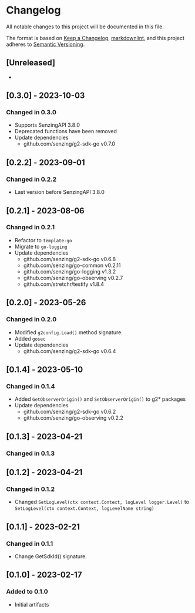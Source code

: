 # Changelog

All notable changes to this project will be documented in this file.

The format is based on [Keep a Changelog](https://keepachangelog.com/en/1.0.0/),
[markdownlint](https://dlaa.me/markdownlint/),
and this project adheres to [Semantic Versioning](https://semver.org/spec/v2.0.0.html).

## [Unreleased]

-

## [0.3.0] - 2023-10-03

### Changed in 0.3.0

- Supports SenzingAPI 3.8.0
- Deprecated functions have been removed
- Update dependencies
  - github.com/senzing/g2-sdk-go v0.7.0

## [0.2.2] - 2023-09-01

### Changed in 0.2.2

- Last version before SenzingAPI 3.8.0

## [0.2.1] - 2023-08-06

### Changed in 0.2.1

- Refactor to `template-go`
- Migrate to `go-logging`
- Update dependencies
  - github.com/senzing/g2-sdk-go v0.6.8
  - github.com/senzing/go-common v0.2.11
  - github.com/senzing/go-logging v1.3.2
  - github.com/senzing/go-observing v0.2.7
  - github.com/stretchr/testify v1.8.4

## [0.2.0] - 2023-05-26

### Changed in 0.2.0

- Modified `g2config.Load()` method signature
- Added `gosec`
- Update dependencies
  - github.com/senzing/g2-sdk-go v0.6.4

## [0.1.4] - 2023-05-10

### Changed in 0.1.4

- Added `GetObserverOrigin()` and `SetObserverOrigin()` to g2* packages
- Update dependencies
  - github.com/senzing/g2-sdk-go v0.6.2
  - github.com/senzing/go-observing v0.2.2

## [0.1.3] - 2023-04-21

### Changed in 0.1.3

## [0.1.2] - 2023-04-21

### Changed in 0.1.2

- Changed `SetLogLevel(ctx context.Context, logLevel logger.Level)` to `SetLogLevel(ctx context.Context, logLevelName string)`

## [0.1.1] - 2023-02-21

### Changed in 0.1.1

- Change GetSdkId() signature.

## [0.1.0] - 2023-02-17

### Added to 0.1.0

- Initial artifacts

